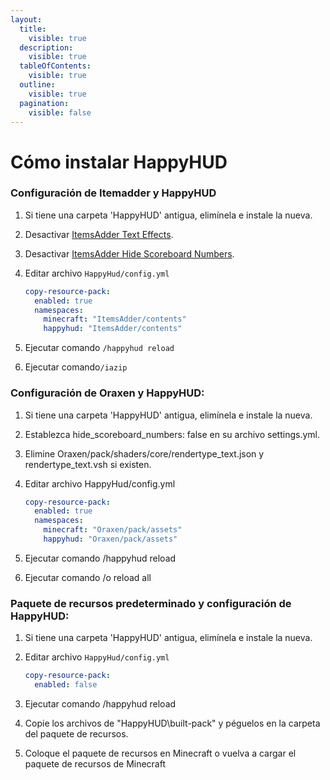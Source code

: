 ```yaml
---
layout:
  title:
    visible: true
  description:
    visible: true
  tableOfContents:
    visible: true
  outline:
    visible: true
  pagination:
    visible: false
---
```


# Cómo instalar HappyHUD

### Configuración de Itemadder y HappyHUD

1. Si tiene una carpeta 'HappyHUD' antigua, elimínela e instale la nueva.
2. Desactivar [ItemsAdder Text Effects](https://itemsadder.devs.beer/plugin-usage/text-effects-1.17+).
3. Desactivar [ItemsAdder Hide Scoreboard Numbers](https://itemsadder.devs.beer/plugin-usage/scoreboard/hide-scoreboard-numbers-1.17+).
4.  Editar archivo `HappyHud/config.yml`

    ```yaml
    copy-resource-pack:
      enabled: true
      namespaces:
        minecraft: "ItemsAdder/contents"
        happyhud: "ItemsAdder/contents"
    ```
5. Ejecutar comando `/happyhud reload`
6. Ejecutar comando`/iazip`

### Configuración de Oraxen y HappyHUD:

1. Si tiene una carpeta 'HappyHUD' antigua, elimínela e instale la nueva.
2. Establezca hide\_scoreboard\_numbers: false en su archivo settings.yml.
3. Elimine Oraxen/pack/shaders/core/rendertype\_text.json y rendertype\_text.vsh si existen.
4.  Editar archivo HappyHud/config.yml

    ```yaml
    copy-resource-pack:
      enabled: true
      namespaces:
        minecraft: "Oraxen/pack/assets"
        happyhud: "Oraxen/pack/assets"
    ```
5. Ejecutar comando /happyhud reload
6. Ejecutar comando /o reload all

### Paquete de recursos predeterminado y configuración de HappyHUD:

1. Si tiene una carpeta 'HappyHUD' antigua, elimínela e instale la nueva.
2.  Editar archivo `HappyHud/config.yml`

    ```yaml
    copy-resource-pack:
      enabled: false
    ```
3. Ejecutar comando /happyhud reload
4. Copie los archivos de "HappyHUD\built-pack" y péguelos en la carpeta del paquete de recursos.
5. Coloque el paquete de recursos en Minecraft o vuelva a cargar el paquete de recursos de Minecraft
